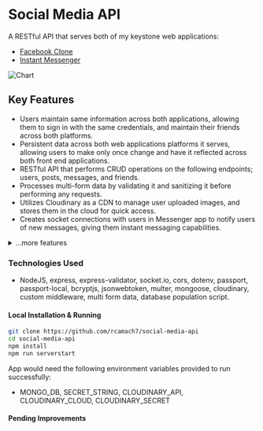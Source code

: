 # Social Media API

A RESTful API that serves both of my keystone web applications:

- [Facebook Clone](https://github.com/rcamach7/facebook-clone)
- [Instant Messenger](https://github.com/rcamach7/messenger)

![Chart](https://res.cloudinary.com/de2ymful4/image/upload/v1651969498/portfolio/project_demos/chart_molv2l.png)

## Key Features

- Users maintain same information across both applications, allowing them to sign in with the same credentials, and maintain their friends across both platforms.
- Persistent data across both web applications platforms it serves, allowing users to make only once change and have it reflected across both front end applications.
- RESTful API that performs CRUD operations on the following endpoints; users, posts, messages, and friends.
- Processes multi-form data by validating it and sanitizing it before performing any requests.
- Utilizes Cloudinary as a CDN to manage user uploaded images, and stores them in the cloud for quick access.
- Creates socket connections with users in Messenger app to notify users of new messages, giving them instant messaging capabilities.

<details>
  <summary>...more features</summary>
  <li>User models created to enforce persistent data documents</li>
  <li>Endpoints sanitize and validate data before performing any CRUD operations to enforce data models.</li>
  <li>Password hashing implemented to protect users</li>
  <li>CORS enabled for all endpoints to allow communication with our front end</li>
  <li>PassportJS utilized to validate any log in requests</li>
  <li>Cloudinary utilized to store and set user profile images</li>
</details>

### Technologies Used

- NodeJS, express, express-validator, socket.io, cors, dotenv, passport, passport-local, bcryptjs, jsonwebtoken, multer, mongoose, cloudinary, custom middleware, multi form data, database population script.

#### Local Installation & Running

```bash
git clone https://github.com/rcamach7/social-media-api
cd social-media-api
npm install
npm run serverstart
```

App would need the following environment variables provided to run successfully:

- MONGO_DB, SECRET_STRING, CLOUDINARY_API, CLOUDINARY_CLOUD, CLOUDINARY_SECRET

#### Pending Improvements
